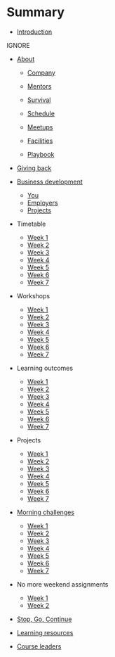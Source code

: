 # Summary

* [Introduction](README.md)


IGNORE

* [About](about/README.md)
   * [Company](about/company.md)

   * [Mentors](about/mentors.md)
   * [Survival](about/money.md)
   * [Schedule](about/schedule.md)
   * [Meetups](about/meetups.md)   
   * [Facilities](about/facilities.md)
   * [Playbook](about/playbook.md)


* [Giving back](giving/README.md)
* [Business development](business/README.md)
  * [You](business/you.md) 
  * [Employers](business/jobs.md) 
  * [Projects](business/projects.md) 
* Timetable
   * [Week 1](timetable/week1.md) 
   * [Week 2](timetable/week2.md) 
   * [Week 3](timetable/week3.md) 
   * [Week 4](timetable/week4.md) 
   * [Week 5](timetable/week5.md) 
   * [Week 6](timetable/week6.md) 
   * [Week 7](timetable/week7.md) 
* Workshops
   * [Week 1](workshops/week1.md)
   * [Week 2](workshops/week2.md)
   * [Week 3](workshops/week3.md)
   * [Week 4](workshops/week4.md)
   * [Week 5](workshops/week5.md)
   * [Week 6](workshops/week6.md)
   * [Week 7](workshops/week7.md)
* Learning outcomes
   * [Week 1](patterns/week1/README.md)   
   * [Week 2](patterns/week2/README.md)   
   * [Week 3](patterns/week3/README.md)   
   * [Week 4](patterns/week4/README.md)   
   * [Week 5](patterns/week5/README.md)   
   * [Week 6](patterns/week6/README.md)   
   * [Week 7](patterns/week7/README.md)   
* Projects
   * [Week 1](projects/week1.md)
   * [Week 2](projects/week2.md)
   * [Week 3](projects/week3.md)
   * [Week 4](projects/week4.md)
   * [Week 5](projects/week5.md)
   * [Week 6](projects/week6.md)
   * [Week 7](projects/week7.md)
* [Morning challenges](challenges/README.md)
   * [Week 1](challenges/week1.md)
   * [Week 2](challenges/week2.md)
   * [Week 3](challenges/week3.md)
   * [Week 4](challenges/week4.md)
   * [Week 5](challenges/week5.md)
   * [Week 6](challenges/week6.md)
   * [Week 7](challenges/week7.md)
* No more weekend assignments
   * [Week 1](assignments/week1.md)  
   * [Week 2](assignments/week2.md)  
* [Stop, Go, Continue](sgc/README.md)  
* [Learning resources](resources.md)  
* [Course leaders](leaders/README.md)  

